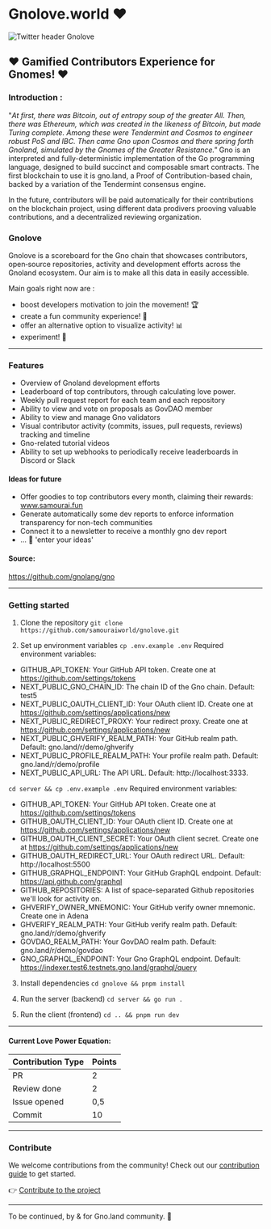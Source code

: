 # Gnolove.world ❤️

![Twitter header Gnolove](https://hackmd.io/_uploads/rJENakXRC.png)

## ❤️ Gamified Contributors Experience for Gnomes! ❤️

###  Introduction :

"_At first, there was Bitcoin, out of entropy soup of the greater All. Then, there was Ethereum, which was created in the likeness of Bitcoin, but made Turing complete.
Among these were Tendermint and Cosmos to engineer robust PoS and IBC. Then came Gno upon Cosmos and there spring forth Gnoland, simulated by the Gnomes of the Greater Resistance."_
Gno is an interpreted and fully-deterministic implementation of the Go programming language, designed to build succinct and composable smart contracts. The first blockchain to use it is gno.land, a Proof of Contribution-based chain, backed by a variation of the Tendermint consensus engine.

In the future, contributors will be paid automatically for their contributions on the blockchain project, using different data prodivers prooving valuable contributions, and a decentralized reviewing organization.

### Gnolove
Gnolove is a scoreboard for the Gno chain that showcases contributors, open‑source repositories, activity and development efforts across the Gnoland ecosystem. Our aim is to make all this data in easily accessible.

Main goals right now are : 
- boost developers motivation to join the movement! 🏆
- create a fun community experience! 🥇
- offer an alternative option to visualize activity! 📊
- experiment! 🧰

---

### Features
- Overview of Gnoland development efforts
- Leaderboard of top contributors, through calculating love power.
- Weekly pull request report for each team and each repository
- Ability to view and vote on proposals as GovDAO member
- Ability to view and manage Gno validators
- Visual contributor activity (commits, issues, pull requests, reviews) tracking and timeline
- Gno-related tutorial videos
- Ability to set up webhooks to periodically receive leaderboards in Discord or Slack

#### Ideas for future
- Offer goodies to top contributors every month, claiming their rewards: www.samourai.fun
- Generate automatically some dev reports to enforce information transparency for non-tech communities
- Connect it to a newsletter to receive a monthly gno dev report
- ... 🧠 'enter your ideas'

#### Source:
https://github.com/gnolang/gno

---

### Getting started
1. Clone the repository
`git clone https://github.com/samouraiworld/gnolove.git`

2. Set up environment variables
`cp .env.example .env`
Required environment variables:
- GITHUB_API_TOKEN: Your GitHub API token. Create one at https://github.com/settings/tokens
- NEXT_PUBLIC_GNO_CHAIN_ID: The chain ID of the Gno chain. Default: test5
- NEXT_PUBLIC_OAUTH_CLIENT_ID: Your OAuth client ID. Create one at https://github.com/settings/applications/new
- NEXT_PUBLIC_REDIRECT_PROXY: Your redirect proxy. Create one at https://github.com/settings/applications/new
- NEXT_PUBLIC_GHVERIFY_REALM_PATH: Your GitHub realm path. Default: gno.land/r/demo/ghverify
- NEXT_PUBLIC_PROFILE_REALM_PATH: Your profile realm path. Default: gno.land/r/demo/profile
- NEXT_PUBLIC_API_URL: The API URL. Default: http://localhost:3333.

`cd server && cp .env.example .env`
Required environment variables:
- GITHUB_API_TOKEN: Your GitHub API token. Create one at https://github.com/settings/tokens
- GITHUB_OAUTH_CLIENT_ID: Your OAuth client ID. Create one at https://github.com/settings/applications/new
- GITHUB_OAUTH_CLIENT_SECRET: Your OAuth client secret. Create one at https://github.com/settings/applications/new
- GITHUB_OAUTH_REDIRECT_URL: Your OAuth redirect URL. Default: http://localhost:5500
- GITHUB_GRAPHQL_ENDPOINT: Your GitHub GraphQL endpoint. Default: https://api.github.com/graphql
- GITHUB_REPOSITORIES: A list of space-separated Github repositories we'll look for activity on.
- GHVERIFY_OWNER_MNEMONIC: Your GitHub verify owner mnemonic. Create one in Adena
- GHVERIFY_REALM_PATH: Your GitHub verify realm path. Default: gno.land/r/demo/ghverify
- GOVDAO_REALM_PATH: Your GovDAO realm path. Default: gno.land/r/demo/govdao
- GNO_GRAPHQL_ENDPOINT: Your Gno GraphQL endpoint. Default: https://indexer.test6.testnets.gno.land/graphql/query

3. Install dependencies
`cd gnolove && pnpm install`

4. Run the server (backend)
`cd server && go run .`

5. Run the client (frontend)
`cd .. && pnpm run dev`

---

#### Current Love Power Equation: 

| Contribution Type | Points |
|-------------------|--------| 
| PR                | 2      | 
| Review done       | 2      | 
| Issue opened      | 0,5    | 
| Commit            | 10     | 

---

### Contribute

We welcome contributions from the community! 
Check out our [contribution guide](CONTRIBUTING.md) to get started.

👉 [Contribute to the project](https://github.com/samouraiworld/gnolove)

---

To be continued, 
by & for Gno.land community.
🥷


